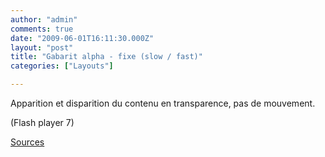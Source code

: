 ```yaml
---
author: "admin"
comments: true
date: "2009-06-01T16:11:30.000Z"
layout: "post"
title: "Gabarit alpha - fixe (slow / fast)"
categories: ["Layouts"]

---
```

Apparition et disparition du contenu en transparence,
pas de mouvement.

(Flash player 7)

[Sources](http://wp-manager.silex-ria.org/wp-content/uploads/2009/06/layout_alpha_fixe.zip)


